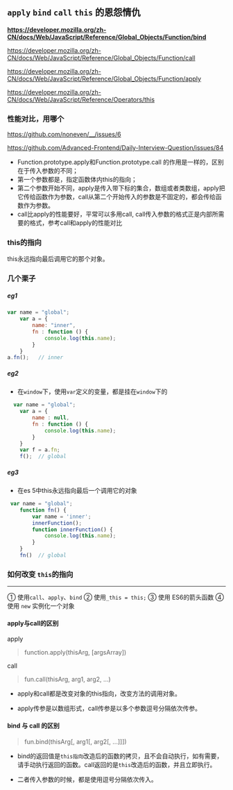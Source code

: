 ## `apply` `bind` `call` `this` 的恩怨情仇

**https://developer.mozilla.org/zh-CN/docs/Web/JavaScript/Reference/Global_Objects/Function/bind**

https://developer.mozilla.org/zh-CN/docs/Web/JavaScript/Reference/Global_Objects/Function/call

https://developer.mozilla.org/zh-CN/docs/Web/JavaScript/Reference/Global_Objects/Function/apply

https://developer.mozilla.org/zh-CN/docs/Web/JavaScript/Reference/Operators/this

### 性能对比，用哪个

https://github.com/noneven/__/issues/6

https://github.com/Advanced-Frontend/Daily-Interview-Question/issues/84

- Function.prototype.apply和Function.prototype.call 的作用是一样的，区别在于传入参数的不同；
- 第一个参数都是，指定函数体内this的指向；
- 第二个参数开始不同，apply是传入带下标的集合，数组或者类数组，apply把它传给函数作为参数，call从第二个开始传入的参数是不固定的，都会传给函数作为参数。
- call比apply的性能要好，平常可以多用call, call传入参数的格式正是内部所需要的格式，参考call和apply的性能对比

### this的指向

this永远指向最后调用它的那个对象。

### 几个栗子
##### eg1
```js
var name = "global";
    var a = {
        name: "inner",
        fn : function () {
            console.log(this.name);      
        }
    }
a.fn();   // inner
```
##### eg2
* 在`window`下，使用`var`定义的变量，都是挂在`window`下的
```js
  var name = "global";
    var a = {
        name : null,
        fn : function () {
            console.log(this.name);      
        }
    }
    var f = a.fn;
    f();  // global
```
##### eg3
* 在es 5中this永远指向最后一个调用它的对象
```js
 var name = "global";
    function fn() {
        var name = 'inner';
        innerFunction();
        function innerFunction() {
            console.log(this.name);      
        }
    }
    fn()  // global
```
### 如何改变 `this`的指向
___
① 使用`call`、`apply`、`bind`
② 使用`_this = this;`
③ 使用 ES6的箭头函数
④ 使用 `new` 实例化一个对象

#### apply与call的区别

apply
> function.apply(thisArg, [argsArray])

call
> fun.call(thisArg, arg1, arg2, ...)

* apply和call都是改变对象的this指向，改变方法的调用对象。

* apply传参是以数组形式，call传参是以多个参数逗号分隔依次传参。

#### bind 与  call 的区别

> fun.bind(thisArg[, arg1[, arg2[, ...]]])
* bind的返回值是`this指向`改造后的函数的拷贝，且不会自动执行，如有需要，请手动执行返回的函数。call返回的是`this`改造后的函数，并且立即执行。

* 二者传入参数的时候，都是使用逗号分隔依次传入。